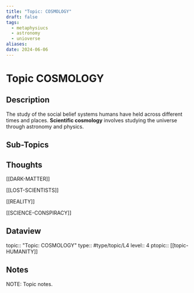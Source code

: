 ```yaml
---
title: "Topic: COSMOLOGY"
draft: false
tags:
  - metaphysiucs
  - astronomy
  - unioverse
aliases: 
date: 2024-06-06
---
```

# Topic COSMOLOGY
## Description
The study of the social belief systems humans have held across different times and places. **Scientific cosmology** involves studying the universe through astronomy and physics.

## Sub-Topics


## Thoughts
[[DARK-MATTER]]

[[LOST-SCIENTISTS]]

[[REALITY]]

[[SCIENCE-CONSPIRACY]]

## Dataview
topic:: "Topic: COSMOLOGY"
type:: #type/topic/L4 
level:: 4
ptopic:: [[topic-HUMANITY]]

## Notes
NOTE: Topic notes.